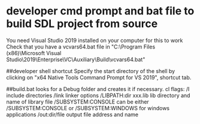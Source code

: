# developer cmd prompt and bat file to build SDL project from source

You need Visual Studio 2019 installed on your computer for this to work
Check that you have a vcvars64.bat file in "C:\Program Files (x86)\Microsoft Visual Studio\2019\Enterprise\VC\Auxiliary\Build\vcvars64.bat"

##developer shell shortcut
Specify the start directory of the shell by clicking on "x64 Native Tools Command Prompt for VS 2019", shortcut tab.

##build.bat
looks for a Debug folder and creates it if necessary.
cl flags: 
/I							include directories
/link						linker options
/LIBPATH:dir xxx.lib		lib directory and name of library file
/SUBSYSTEM:CONSOLE			can be either /SUBSYSTEM:CONSOLE or /SUBSYSTEM:WINDOWS for windows applications
/out:dir/file				output file address and name